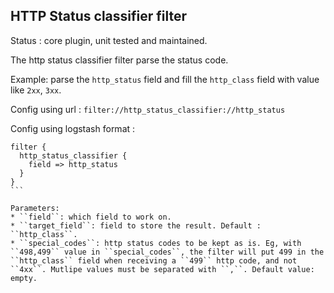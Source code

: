 HTTP Status classifier filter
---

Status : core plugin, unit tested and maintained.

The http status classifier filter parse the status code.

Example: parse the ``http_status`` field and fill the ``http_class`` field with value like ``2xx``, ``3xx``.

Config using url : ``filter://http_status_classifier://http_status``

Config using logstash format :
````
filter {
  http_status_classifier {
    field => http_status
  }
}
```

Parameters:
* ``field``: which field to work on.
* ``target_field``: field to store the result. Default : ``http_class``.
* ``special_codes``: http status codes to be kept as is. Eg, with ``498,499`` value in ``special_codes``, the filter will put 499 in the ``http_class`` field when receiving a ``499`` http code, and not ``4xx``. Mutlipe values must be separated with ``,``. Default value: empty.
